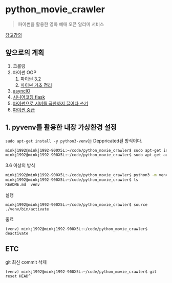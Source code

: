 # python_movie_crawler
> 파이썬을 활용한 영화 예매 오픈 알리미 서비스

[참고강의](https://www.inflearn.com/course/%EC%98%81%ED%99%94%EC%98%88%EB%A7%A4-%ED%8C%8C%EC%9D%B4%EC%8D%AC/lecture/20865)

## 앞으로의 계획
1. 크롤링 
2. 파이썬 OOP
   1. [파이썬 3.2](https://www.inflearn.com/course/%EB%B9%A0%EB%A5%B4%EA%B2%8C-%ED%99%9C%EC%9A%A9-%EA%B0%80%EB%8A%A5%ED%95%9C-%ED%8C%8C%EC%9D%B4%EC%8D%AC-3-2-%ED%94%84%EB%A1%9C%EA%B7%B8%EB%9E%98%EB%B0%8D/dashboard)
   2. [파이썬 기초 정리](https://www.inflearn.com/course/%EB%82%98%EB%8F%84%EC%BD%94%EB%94%A9-%ED%8C%8C%EC%9D%B4%EC%8D%AC-%EA%B8%B0%EB%B3%B8/dashboard)
3. [asyncIO](https://www.youtube.com/watch?v=qdm2o0JSuXc)
4. [시니어코딩 flask](https://www.youtube.com/watch?v=1CuAJsMz7PA&list=PLEOnZ6GeucBXxloeiT5PaZK2B54FRkIgy)
5. [파이썬으로 서버를 극한까지 끌어다 쓰기](https://www.youtube.com/watch?v=zAvWv_Wi0z0)
6. [파이썬 중급](https://www.inflearn.com/course/%ED%94%84%EB%A1%9C%EA%B7%B8%EB%9E%98%EB%B0%8D-%ED%8C%8C%EC%9D%B4%EC%8D%AC-%EC%A4%91%EA%B8%89-%EC%9D%B8%ED%94%84%EB%9F%B0-%EC%98%A4%EB%A6%AC%EC%A7%80%EB%84%90)


## 1. pyvenv를 활용한 내장 가상환경 설정

`sudo apt-get install -y python3-venv`는 Deppricated된 방식이다.

```bash
minkj1992@minkj1992-900X5L:~/code/python_movie_crawler$ sudo apt-get install -y python3-venv
minkj1992@minkj1992-900X5L:~/code/python_movie_crawler$ sudo apt-get autoremove --purge python3-venv

```

3.6 이상의 방식
```bash
minkj1992@minkj1992-900X5L:~/code/python_movie_crawler$ python3 -m venv ./venv
minkj1992@minkj1992-900X5L:~/code/python_movie_crawler$ ls
README.md  venv
```


실행

    minkj1992@minkj1992-900X5L:~/code/python_movie_crawler$ source ./venv/bin/activate

종료

    (venv) minkj1992@minkj1992-900X5L:~/code/python_movie_crawler$ deactivate 





## ETC
git 최신 commit 삭제

    (venv) minkj1992@minkj1992-900X5L:~/code/python_movie_crawler$ git reset HEAD^

